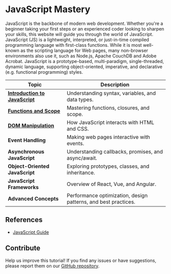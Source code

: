 # JavaScript Mastery

JavaScript is the backbone of modern web development. Whether you're a beginner taking your first steps or an experienced coder looking to sharpen your skills, this website will guide you through the world of JavaScript. JavaScript (JS) is a lightweight, interpreted, or just-in-time compiled programming language with first-class functions. While it is most well-known as the scripting language for Web pages, many non-browser environments also use it, such as Node.js, Apache CouchDB and Adobe Acrobat. JavaScript is a prototype-based, multi-paradigm, single-threaded, dynamic language, supporting object-oriented, imperative, and declarative (e.g. functional programming) styles.

| Topic | Description |
|--------|--------------------------------------------------------------|
| [**Introduction to JavaScript**](js_intro.md) | Understanding syntax, variables, and data types. |
| [**Functions and Scope**](js_func.md) | Mastering functions, closures, and scope. |
| [**DOM Manipulation**](js_dom.md) | How JavaScript interacts with HTML and CSS. |
| **Event Handling** | Making web pages interactive with events. |
| **Asynchronous JavaScript** | Understanding callbacks, promises, and async/await. |
| **Object-Oriented JavaScript** | Exploring prototypes, classes, and inheritance. |
| **JavaScript Frameworks** | Overview of React, Vue, and Angular. |
| **Advanced Concepts** | Performance optimization, design patterns, and best practices. |

## References

- [JavaScript Guide](https://developer.mozilla.org/en-US/docs/Web/JavaScript/Guide)

## Contribute
Help us improve this tutorial! If you find any issues or have suggestions, please report them on our [GitHub repository](https://github.com/ArceLopera/jsrefresher/issues).

